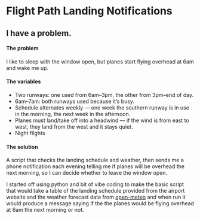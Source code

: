 # Flight Path Landing Notifications
## I have a problem.
#### The problem
I like to sleep with the window open, but planes start flying overhead at 6am and wake me up.

#### The variables
- Two runways: one used from 6am–3pm, the other from 3pm–end of day.
- 6am–7am: both runways used because it’s busy.
- Schedule alternates weekly — one week the southern runway is in use in the morning, the next week in the afternoon.
- Planes must land/take off into a headwind — if the wind is from east to west, they land from the west and it stays quiet.
- Night flights

#### The solution
A script that checks the landing schedule and weather, then sends me a phone notification each evening telling me if planes will be overhead the next morning, so I can decide whether to leave the window open.

I started off using python and bit of vibe coding to make the basic script that would take a table of the landing schedule provided from the airport website and the weather forecast  data from [open-meteo](https://open-meteo.com/) and when run it would produce a message saying if the the planes would be flying overhead at 6am the next morning or not.
